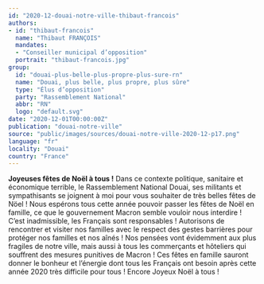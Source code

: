 ```yaml
---
id: "2020-12-douai-notre-ville-thibaut-francois"
authors:
- id: "thibaut-francois"
  name: "Thibaut FRANÇOIS"
  mandates: 
  - "Conseiller municipal d’opposition"
  portrait: "thibaut-francois.jpg"
group:
  id: "douai-plus-belle-plus-propre-plus-sure-rn"
  name: "Douai, plus belle, plus propre, plus sûre"
  type: "Élus d’opposition"
  party: "Rassemblement National"
  abbr: "RN"
  logo: "default.svg"
date: "2020-12-01T00:00:00Z"
publication: "douai-notre-ville"
source: "public/images/sources/douai-notre-ville-2020-12-p17.png"
language: "fr"
locality: "Douai"
country: "France"
---
```


**Joyeuses fêtes de Noël à tous !**
Dans ce contexte politique, sanitaire et économique terrible, le Rassemblement National Douai, ses militants et sympathisants se joignent à moi pour vous souhaiter de très belles fêtes de Nöel ! Nous espérons tous cette année pouvoir passer les fêtes de Noël en famille, ce que le gouvernement Macron semble vouloir nous interdire ! C’est inadmissible, les Français sont responsables ! Autorisons de rencontrer et visiter nos familles avec le respect des gestes barrières pour protéger nos familles et nos aînés ! Nos pensées vont évidemment aux plus fragiles de notre ville, mais aussi à tous les commerçants et hôteliers qui souffrent des mesures punitives de Macron ! Ces fêtes en famille sauront donner le bonheur et l’énergie dont tous les Français ont besoin après cette année 2020 très difficile pour tous ! Encore Joyeux Noël à tous !
